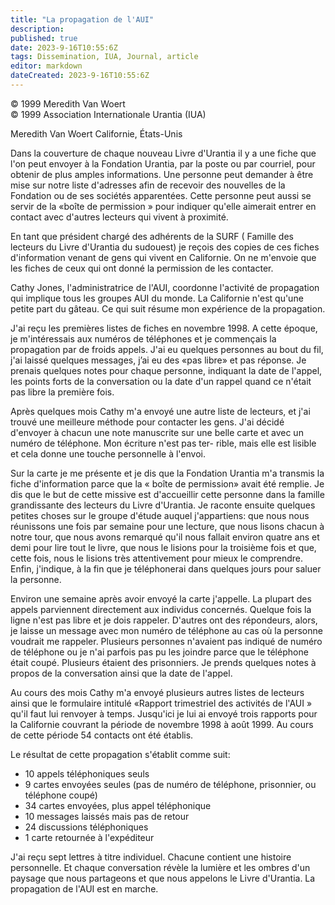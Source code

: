 ```yaml
---
title: "La propagation de l'AUI"
description: 
published: true
date: 2023-9-16T10:55:6Z
tags: Dissemination, IUA, Journal, article
editor: markdown
dateCreated: 2023-9-16T10:55:6Z
---
```


<p class="v-card v-sheet theme--light grey lighten-3 px-2">© 1999 Meredith Van Woert<br>© 1999 Association Internationale Urantia (IUA)</p>

Meredith Van Woert
Californie, États-Unis

Dans la couverture de chaque nouveau Livre d'Urantia il y a une fiche que l'on peut envoyer à la Fondation Urantia, par la poste ou par courriel, pour obtenir de plus amples informations. Une personne peut demander à être mise sur notre liste d'adresses afin de recevoir des nouvelles de la Fondation ou de ses sociétés apparentées. Cette personne peut aussi se servir de la «boîte de permission » pour indiquer qu'elle aimerait entrer en contact avec d'autres lecteurs qui vivent à proximité.

En tant que président chargé des adhérents de la SURF ( Famille des lecteurs du Livre d'Urantia du sudouest) je reçois des copies de ces fiches d'information venant de gens qui vivent en Californie. On ne m'envoie que les fiches de ceux qui ont donné la permission de les contacter.

Cathy Jones, l'administratrice de l'AUI, coordonne l'activité de propagation qui implique tous les groupes AUI du monde. La Californie n'est qu'une petite part du gâteau. Ce qui suit résume mon expérience de la propagation.

J'ai reçu les premières listes de fiches en novembre 1998. A cette époque, je m'intéressais aux numéros de téléphones et je commençais la propagation par de froids appels. J'ai eu quelques personnes au bout du fil, j'ai laissé quelques messages, j’ai eu des «pas libre» et pas réponse. Je prenais quelques notes pour chaque personne, indiquant la date de l'appel, les points forts de la conversation ou la date d'un rappel quand ce n'était pas libre la première fois.

Après quelques mois Cathy m'a envoyé une autre liste de lecteurs, et j'ai trouvé une meilleure méthode pour contacter les gens. J'ai décidé d'envoyer à chacun une note manuscrite sur une belle carte et avec un numéro de téléphone. Mon écriture n'est pas ter- rible, mais elle est lisible et cela donne une touche personnelle à l'envoi.

Sur la carte je me présente et je dis que la Fondation Urantia m'a transmis la fiche d'information parce que la « boîte de permission» avait été remplie. Je dis que le but de cette missive est d'accueillir cette personne dans la famille grandissante des lecteurs du Livre d'Urantia. Je raconte ensuite quelques petites choses sur le groupe d'étude auquel j'appartiens: que nous nous réunissons une fois par semaine pour une lecture, que nous lisons chacun à notre tour, que nous avons remarqué qu'il nous fallait environ quatre ans et demi pour lire tout le livre, que nous le lisions pour la troisième fois et que, cette fois, nous le lisions très attentivement pour mieux le comprendre. Enfin, j'indique, à la fin que je téléphonerai dans quelques jours pour saluer la personne.

Environ une semaine après avoir envoyé la carte j'appelle. La plupart des appels parviennent directement aux individus concernés. Quelque fois la ligne n'est pas libre et je dois rappeler. D'autres ont des répondeurs, alors, je laisse un message avec mon numéro de téléphone au cas où la personne voudrait me rappeler. Plusieurs personnes n'avaient pas indiqué de numéro de téléphone ou je n'ai parfois pas pu les joindre parce que le téléphone était coupé. Plusieurs étaient des prisonniers. Je prends quelques notes à propos de la conversation ainsi que la date de l'appel.

Au cours des mois Cathy m'a envoyé plusieurs autres listes de lecteurs ainsi que le formulaire intitulé «Rapport trimestriel des activités de l'AUI » qu'il faut lui renvoyer à temps. Jusqu'ici je lui ai envoyé trois rapports pour la Californie couvrant la période de novembre 1998 à août 1999. Au cours de cette période 54 contacts ont été établis.

Le résultat de cette propagation s'établit comme suit:

- 10 appels téléphoniques seuls
- 9 cartes envoyées seules (pas de numéro de téléphone, prisonnier, ou téléphone coupé)
- 34 cartes envoyées, plus appel téléphonique
- 10 messages laissés mais pas de retour
- 24 discussions téléphoniques
- 1 carte retournée à l'expéditeur

J'ai reçu sept lettres à titre individuel. Chacune contient une histoire personnelle. Et chaque conversation révèle la lumière et les ombres d'un paysage que nous partageons et que nous appelons le Livre d'Urantia. La propagation de l'AUI est en marche.